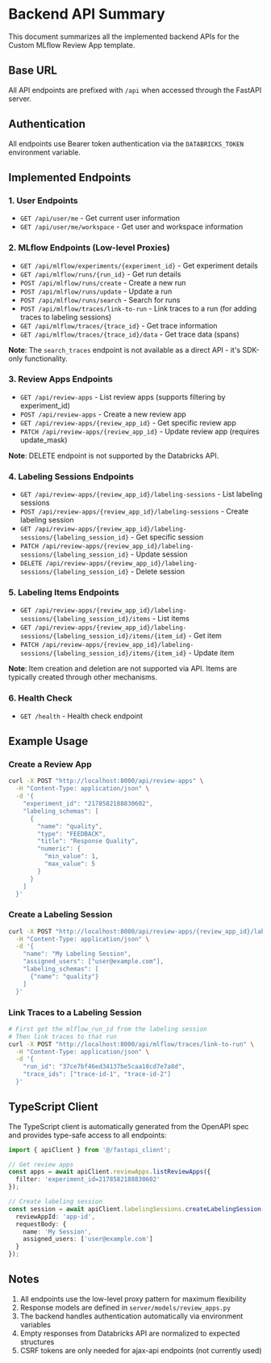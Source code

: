 # Backend API Summary

This document summarizes all the implemented backend APIs for the Custom MLflow Review App template.

## Base URL
All API endpoints are prefixed with `/api` when accessed through the FastAPI server.

## Authentication
All endpoints use Bearer token authentication via the `DATABRICKS_TOKEN` environment variable.

## Implemented Endpoints

### 1. User Endpoints
- `GET /api/user/me` - Get current user information
- `GET /api/user/me/workspace` - Get user and workspace information

### 2. MLflow Endpoints (Low-level Proxies)
- `GET /api/mlflow/experiments/{experiment_id}` - Get experiment details
- `GET /api/mlflow/runs/{run_id}` - Get run details  
- `POST /api/mlflow/runs/create` - Create a new run
- `POST /api/mlflow/runs/update` - Update a run
- `POST /api/mlflow/runs/search` - Search for runs
- `POST /api/mlflow/traces/link-to-run` - Link traces to a run (for adding traces to labeling sessions)
- `GET /api/mlflow/traces/{trace_id}` - Get trace information
- `GET /api/mlflow/traces/{trace_id}/data` - Get trace data (spans)

**Note**: The `search_traces` endpoint is not available as a direct API - it's SDK-only functionality.

### 3. Review Apps Endpoints
- `GET /api/review-apps` - List review apps (supports filtering by experiment_id)
- `POST /api/review-apps` - Create a new review app
- `GET /api/review-apps/{review_app_id}` - Get specific review app
- `PATCH /api/review-apps/{review_app_id}` - Update review app (requires update_mask)

**Note**: DELETE endpoint is not supported by the Databricks API.

### 4. Labeling Sessions Endpoints
- `GET /api/review-apps/{review_app_id}/labeling-sessions` - List labeling sessions
- `POST /api/review-apps/{review_app_id}/labeling-sessions` - Create labeling session
- `GET /api/review-apps/{review_app_id}/labeling-sessions/{labeling_session_id}` - Get specific session
- `PATCH /api/review-apps/{review_app_id}/labeling-sessions/{labeling_session_id}` - Update session
- `DELETE /api/review-apps/{review_app_id}/labeling-sessions/{labeling_session_id}` - Delete session

### 5. Labeling Items Endpoints
- `GET /api/review-apps/{review_app_id}/labeling-sessions/{labeling_session_id}/items` - List items
- `GET /api/review-apps/{review_app_id}/labeling-sessions/{labeling_session_id}/items/{item_id}` - Get item
- `PATCH /api/review-apps/{review_app_id}/labeling-sessions/{labeling_session_id}/items/{item_id}` - Update item

**Note**: Item creation and deletion are not supported via API. Items are typically created through other mechanisms.

### 6. Health Check
- `GET /health` - Health check endpoint

## Example Usage

### Create a Review App
```bash
curl -X POST "http://localhost:8000/api/review-apps" \
  -H "Content-Type: application/json" \
  -d '{
    "experiment_id": "2178582188830602",
    "labeling_schemas": [
      {
        "name": "quality",
        "type": "FEEDBACK",
        "title": "Response Quality",
        "numeric": {
          "min_value": 1,
          "max_value": 5
        }
      }
    ]
  }'
```

### Create a Labeling Session
```bash
curl -X POST "http://localhost:8000/api/review-apps/{review_app_id}/labeling-sessions" \
  -H "Content-Type: application/json" \
  -d '{
    "name": "My Labeling Session",
    "assigned_users": ["user@example.com"],
    "labeling_schemas": [
      {"name": "quality"}
    ]
  }'
```

### Link Traces to a Labeling Session
```bash
# First get the mlflow_run_id from the labeling session
# Then link traces to that run
curl -X POST "http://localhost:8000/api/mlflow/traces/link-to-run" \
  -H "Content-Type: application/json" \
  -d '{
    "run_id": "37ce7bf46ed34137be5caa18cd7e7a8d",
    "trace_ids": ["trace-id-1", "trace-id-2"]
  }'
```

## TypeScript Client

The TypeScript client is automatically generated from the OpenAPI spec and provides type-safe access to all endpoints:

```typescript
import { apiClient } from '@/fastapi_client';

// Get review apps
const apps = await apiClient.reviewApps.listReviewApps({
  filter: 'experiment_id=2178582188830602'
});

// Create labeling session
const session = await apiClient.labelingSessions.createLabelingSession({
  reviewAppId: 'app-id',
  requestBody: {
    name: 'My Session',
    assigned_users: ['user@example.com']
  }
});
```

## Notes

1. All endpoints use the low-level proxy pattern for maximum flexibility
2. Response models are defined in `server/models/review_apps.py`
3. The backend handles authentication automatically via environment variables
4. Empty responses from Databricks API are normalized to expected structures
5. CSRF tokens are only needed for ajax-api endpoints (not currently used)